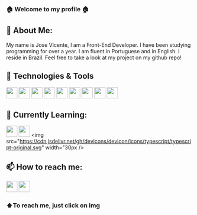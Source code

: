 ### :house: Welcome to my profile :house:

## :wave: About Me:
My name is Jose Vicente, I am a Front-End Developer. I have been studying programming for over a year. I am fluent in Portuguese and in English.
I reside in Brazil.
Feel free to take a look at my project on my github repo!

## :wrench:	Technologies & Tools
<img src="https://cdn.jsdelivr.net/gh/devicons/devicon/icons/html5/html5-original.svg" width="30px" /> <img src="https://cdn.jsdelivr.net/gh/devicons/devicon/icons/css3/css3-original.svg" width="30px" /> <img src="https://cdn.jsdelivr.net/gh/devicons/devicon/icons/javascript/javascript-original.svg" width="30px" /> <img src="https://cdn.jsdelivr.net/gh/devicons/devicon/icons/react/react-original.svg" width="30px" /> <img src="https://cdn.jsdelivr.net/gh/devicons/devicon/icons/bootstrap/bootstrap-original.svg" width="30px" /> <img src="https://cdn.jsdelivr.net/gh/devicons/devicon/icons/firebase/firebase-plain.svg" width="30px" /> <img src="https://cdn.jsdelivr.net/gh/devicons/devicon/icons/nodejs/nodejs-original.svg" width="30px"/> <img src="https://cdn.jsdelivr.net/gh/devicons/devicon/icons/git/git-original.svg" width="30px"/> <img src="https://cdn.jsdelivr.net/gh/devicons/devicon/icons/canva/canva-original.svg" width="30px" />

## 🔭 Currently Learning:
<img src="https://cdn.jsdelivr.net/gh/devicons/devicon/icons/jest/jest-plain.svg" width="30px" /> <img src="https://cdn.jsdelivr.net/gh/devicons/devicon/icons/python/python-original.svg" width="30px" /> <img src="https://cdn.jsdelivr.net/gh/devicons/devicon/icons/typescript/typescript-original.svg" width="30px />




## 📫 How to reach me:
<a href="https://www.linkedin.com/in/jose-pedro-garcia-vicente-11ba5b9a/" target="_blank"><img src="https://cdn.jsdelivr.net/gh/devicons/devicon/icons/linkedin/linkedin-original.svg" width="30px" /></a> <a href="https://wa.me/5562991017099" target="_blank"> <img src="https://user-images.githubusercontent.com/91393322/215917697-0d0d91c9-f9a1-434d-a1aa-23b92a35fb82.png" width="30px" /></a>

 ### :arrow_up:To reach me, just click on img


